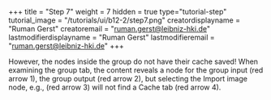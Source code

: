 +++
title = "Step 7"
weight = 7
hidden = true
type="tutorial-step"
tutorial_image = "/tutorials/ui/b12-2/step7.png"
creatordisplayname = "Ruman Gerst"
creatoremail = "ruman.gerst@leibniz-hki.de"
lastmodifierdisplayname = "Ruman Gerst"
lastmodifieremail = "ruman.gerst@leibniz-hki.de"
+++

However, the nodes inside the group do not have their cache saved!  When examining the group tab, the content reveals a node for the group input (red arrow 1), the group output (red arrow 2), but selecting the Import image node, e.g., (red arrow 3) will not find a Cache tab (red arrow 4). 